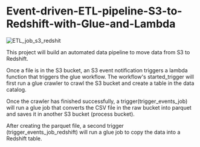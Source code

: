 # Event-driven-ETL-pipeline-S3-to-Redshift-with-Glue-and-Lambda


![ETL_job_s3_redshit](https://github.com/user-attachments/assets/3f9a73ae-45fc-4f5f-924b-5d0b19f359ff)


This project will build an automated data pipeline to move data from S3 to Redshift.

Once a file is in the S3 bucket, an S3 event notification triggers a lambda function that triggers the glue workflow. The workflow's started_trigger will first run a glue crawler to crawl the S3 bucket and create a table in the data catalog.

Once the crawler has finished successfully, a trigger(trigger_events_job) will run a glue job that converts the CSV file in the raw bucket into parquet and saves it in another S3 bucket (process bucket).

After creating the parquet file, a second trigger (trigger_events_job_redshift) will run a glue job to copy the data into a Redshift table.
